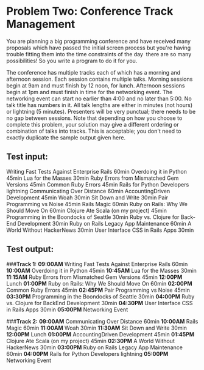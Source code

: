 # **Problem Two: Conference Track Management**
You are planning a big programming conference and have received many proposals which have
passed the initial screen process but you're having trouble fitting them into the time constraints of the day ­­ there are so many possibilities! So you write a program to do it for you.


The conference has multiple tracks each of which has a morning and afternoon session.
Each session contains multiple talks.
Morning sessions begin at 9am and must finish by 12 noon, for lunch.
Afternoon sessions begin at 1pm and must finish in time for the networking event.
The networking event can start no earlier than 4:00 and no later than 5:00.
No talk title has numbers in it.
All talk lengths are either in minutes (not hours) or lightning (5 minutes).
Presenters will be very punctual; there needs to be no gap between sessions.
Note that depending on how you choose to complete this problem, your solution may give a different
ordering or combination of talks into tracks. This is acceptable; you don't need to exactly duplicate
the sample output given here.


## **Test input:**
Writing Fast Tests Against Enterprise Rails 60min
Overdoing it in Python 45min
Lua for the Masses 30min
Ruby Errors from Mismatched Gem Versions 45min
Common Ruby Errors 45min
Rails for Python Developers lightning
Communicating Over Distance 60min
Accounting­Driven Development 45min
Woah 30min
Sit Down and Write 30min
Pair Programming vs Noise 45min
Rails Magic 60min
Ruby on Rails: Why We Should Move On 60min
Clojure Ate Scala (on my project) 45min
Programming in the Boondocks of Seattle 30min
Ruby vs. Clojure for Back­End Development 30min
Ruby on Rails Legacy App Maintenance 60min
A World Without HackerNews 30min
User Interface CSS in Rails Apps 30min


## **Test output:**
###**Track 1:**
**09:00AM** Writing Fast Tests Against Enterprise Rails 60min
**10:00AM** Overdoing it in Python 45min
**10:45AM** Lua for the Masses 30min
**11:15AM** Ruby Errors from Mismatched Gem Versions 45min
**12:00PM** Lunch
**01:00PM** Ruby on Rails: Why We Should Move On 60min
**02:00PM** Common Ruby Errors 45min
**02:45PM** Pair Programming vs Noise 45min
**03:30PM** Programming in the Boondocks of Seattle 30min
**04:00PM** Ruby vs. Clojure for Back­End Development 30min
**04:30PM** User Interface CSS in Rails Apps 30min
**05:00PM** Networking Event


###**Track 2:**
**09:00AM** Communicating Over Distance 60min
**10:00AM** Rails Magic 60min
**11:00AM** Woah 30min
**11:30AM** Sit Down and Write 30min
**12:00PM** Lunch
**01:00PM** Accounting­Driven Development 45min
**01:45PM** Clojure Ate Scala (on my project) 45min
**02:30PM** A World Without HackerNews 30min
**03:00PM** Ruby on Rails Legacy App Maintenance 60min
**04:00PM** Rails for Python Developers lightning
**05:00PM** Networking Event